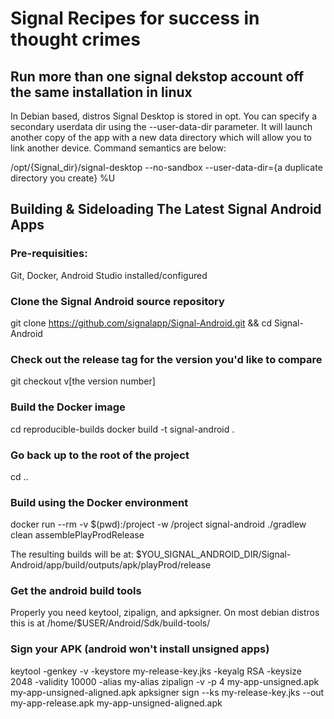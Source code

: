 # Signal Recipes for success in thought crimes

## Run more than one signal dekstop account off the same installation in linux
In Debian based, distros Signal Desktop is stored in opt. You can specify a secondary userdata dir 
using the --user-data-dir parameter. It will launch another copy of the app with a new data directory
which will allow you to link another device. Command semantics are below:

/opt/{Signal_dir}/signal-desktop --no-sandbox --user-data-dir={a duplicate directory you create} %U

## Building & Sideloading The Latest Signal Android Apps
### Pre-requisities: 
Git, Docker, Android Studio installed/configured

### Clone the Signal Android source repository
git clone https://github.com/signalapp/Signal-Android.git && cd Signal-Android

### Check out the release tag for the version you'd like to compare
git checkout v[the version number]

### Build the Docker image
cd reproducible-builds
docker build -t signal-android .

### Go back up to the root of the project
cd ..

### Build using the Docker environment
docker run --rm -v $(pwd):/project -w /project signal-android ./gradlew clean assemblePlayProdRelease

The resulting builds will be at: $YOU_SIGNAL_ANDROID_DIR/Signal-Android/app/build/outputs/apk/playProd/release

### Get the android build tools
Properly you need keytool, zipalign, and apksigner. On most debian distros this is at /home/$USER/Android/Sdk/build-tools/ 

### Sign your APK (android won't install unsigned apps)
keytool -genkey -v -keystore my-release-key.jks -keyalg RSA -keysize 2048 -validity 10000 -alias my-alias
zipalign -v -p 4 my-app-unsigned.apk my-app-unsigned-aligned.apk
apksigner sign --ks my-release-key.jks --out my-app-release.apk my-app-unsigned-aligned.apk
